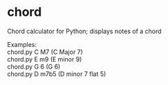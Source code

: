 # chord
Chord calculator for Python; displays notes of a chord

Examples: <br>
chord.py C M7      (C Major 7) <br>
chord.py E m9      (E minor 9) <br>
chord.py G 6       (G 6) <br>
chord.py D m7b5    (D minor 7 flat 5) <br>
